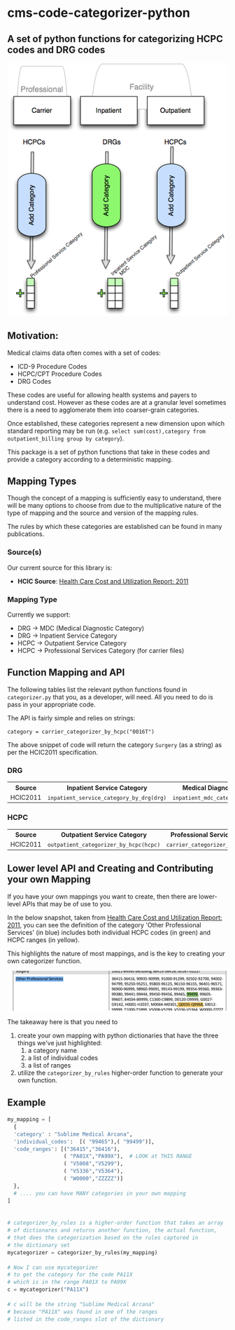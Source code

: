 # cms-code-categorizer-python
##  A set of python functions for categorizing HCPC codes and DRG codes

![ explanation ](cms-categorizer.png)

## Motivation:
Medical claims data often comes with a set of codes:
  * ICD-9 Procedure Codes
  * HCPC/CPT Procedure Codes
  * DRG Codes

These codes are useful for allowing health systems and payers to understand cost.
However as these codes are at a granular level sometimes there is a need to agglomerate
them into coarser-grain categories.

Once established, these categories represent a new dimension upon which standard reporting
may be run (e.g. `select sum(cost),category from outpatient_billing group by category`).

This package is a set of python functions that take in these codes and provide
a category according to a deterministic mapping.

## Mapping Types
Though the concept of a mapping is sufficiently easy to understand, there will
be many options to choose from due to the multiplicative nature of the type of mapping
and the source and version of the mapping rules.

The rules by which these categories are established can be found in many publications.  

### Source(s)
Our current source for this library is: 
  * **HCIC Source**:  [Health Care Cost and Utilization Report: 2011](http://www.healthcostinstitute.org/files/HCCI_HCCUR2011.pdf)

### Mapping Type
Currently we support:
  * DRG -> MDC (Medical Diagnostic Category)
  * DRG -> Inpatient Service Category
  * HCPC -> Outpatient Service Category
  * HCPC -> Professional Services Category (for carrier files) 

## Function Mapping and API

The following tables list the relevant python functions found in `categorizer.py` that you, as a developer, will need.  All you need to do is pass in your appropriate code.

The API is fairly simple and relies on strings:
```
category = carrier_categorizer_by_hcpc("0016T")
```

The above snippet of code will return the category `Surgery` (as a string) as per the HCIC2011 specification.

### DRG
<table>
  <th>Source</th>
  <th>Inpatient Service Category</th>
  <th>Medical Diagnostic Category</th>
  <tr>
    <td>HCIC2011</td>
    <td><code>inpatient_service_category_by_drg(drg)</code></td>
    <td><code>inpatient_mdc_category_by_drg(drg)</code></td>
  </tr>
</table>

### HCPC
<table>
  <th>Source</th>
  <th>Outpatient Service Category</th>
  <th>Professional Services Category</th>
  <tr>
    <td>HCIC2011</td>
    <td><code>outpatient_categorizer_by_hcpc(hcpc)</code></td>
    <td><code>carrier_categorizer_by_hcpc(hcpc)</code></td>
  </tr>
</table>

## Lower level API and Creating and Contributing your own Mapping
If you have your own mappings you want to create, then there are lower-level APIs that may be of use to you.

In the below snapshot, taken from [Health Care Cost and Utilization Report: 2011](http://www.healthcostinstitute.org/files/HCCI_HCCUR2011.pdf), you can see the definition of the category 'Other Professional Services' (in blue) includes both individual HCPC codes (in green) and HCPC ranges (in yellow).  

This highlights the nature of most mappings, and is the key to creating your own categorizer function.

![ yourown ](creating-your-own.png)

The takeaway here is that you need to 

1. create your own mapping with python dictionaries that have the three things we've just highlighted:
    1. a category name
    2. a list of individual codes
    3. a list of ranges
2. utilize the `categorizer_by_rules` higher-order function to generate your own function.

## Example

```python
my_mapping = [
  {
  'category' : "Sublime Medical Arcana",
  'individual_codes':  [( "99465"),( "99499")],
  'code_ranges': [("36415","36416"),
                  ( "PA01X","PA99X"),  # LOOK at THIS RANGE
                  ( "V5008","V5299"),
                  ( "V5336","V5364"),
                  ( "W0000","ZZZZZ")]
  },
  # .... you can have MANY categories in your own mapping
]


# categorizer_by_rules is a higher-order function that takes an array
# of dictionares and returns another function, the actual function,
# that does the categorization based on the rules captured in
# the dictionary set
mycategorizer = categorizer_by_rules(my_mapping)

# Now I can use mycategorizer 
# to get the category for the code PA11X
# which is in the range PA01X to PA99X
c = mycategorizer("PA11X")

# c will be the string "Sublime Medical Arcana"
# because "PA11X" was found in one of the ranges 
# listed in the code_ranges slot of the dictionary
```
